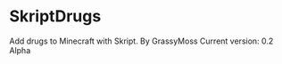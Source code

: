 SkriptDrugs
===========

Add drugs to Minecraft with Skript.
By GrassyMoss
Current version: 0.2 Alpha
